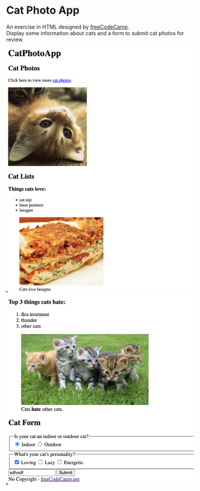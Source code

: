 # Cat Photo App

An exercise in HTML designed by [freeCodeCamp](https://www.freecodecamp.org).  
Display some information about cats and a form to submit cat photos for review.

<img src="https://github.com/DexTheFish/cat-photo-app/blob/master/docs/fig1.png?raw=true" alt="cat photo app">
<img src="https://github.com/DexTheFish/cat-photo-app/blob/master/docs/fig2.png?raw=true" alt="cat photo app">
